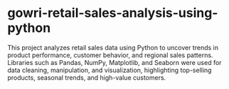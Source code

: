 # gowri-retail-sales-analysis-using-python
This project analyzes retail sales data using Python to uncover trends in product performance, customer behavior, and regional sales patterns. Libraries such as Pandas, NumPy, Matplotlib, and Seaborn were used for data cleaning, manipulation, and visualization, highlighting top-selling products, seasonal trends, and high-value customers. 
